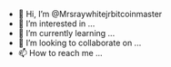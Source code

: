 - 👋 Hi, I’m @Mrsraywhitejrbitcoinmaster
- 👀 I’m interested in ...
- 🌱 I’m currently learning ...
- 💞️ I’m looking to collaborate on ...
- 📫 How to reach me ...

<!---
Mrsraywhitejrbitcoinmaster/Mrsraywhitejrbitcoinmaster is a ✨ special ✨ repository because its `README.md` (this file) appears on your GitHub profile.
You can click the Preview link to take a look at your changes.
--->
